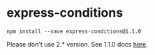 # express-conditions

```
npm install --save express-conditions@1.1.0
```

Please don't use 2.\* version. See 1.1.0 docs [here](https://github.com/megatolya/express-conditions/blob/968397e6dbcf672febfc69f8d559fa706d9f5064/README.md).
